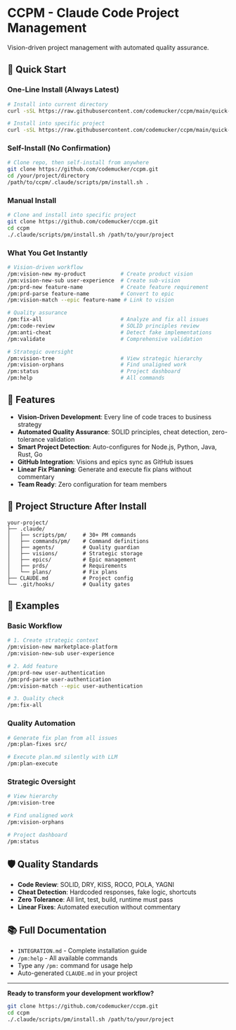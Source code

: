 # CCPM - Claude Code Project Management

Vision-driven project management with automated quality assurance.

## 🚀 Quick Start

### One-Line Install (Always Latest)

```bash
# Install into current directory
curl -sSL https://raw.githubusercontent.com/codemucker/ccpm/main/quick-install.sh | bash

# Install into specific project
curl -sSL https://raw.githubusercontent.com/codemucker/ccpm/main/quick-install.sh | bash -s /path/to/project
```

### Self-Install (No Confirmation)

```bash
# Clone repo, then self-install from anywhere
git clone https://github.com/codemucker/ccpm.git
cd /your/project/directory
/path/to/ccpm/.claude/scripts/pm/install.sh .
```

### Manual Install

```bash  
# Clone and install into specific project
git clone https://github.com/codemucker/ccpm.git
cd ccpm
./.claude/scripts/pm/install.sh /path/to/your/project
```

### What You Get Instantly

```bash
# Vision-driven workflow
/pm:vision-new my-product           # Create product vision
/pm:vision-new-sub user-experience  # Create sub-vision
/pm:prd-new feature-name            # Create feature requirement
/pm:prd-parse feature-name          # Convert to epic
/pm:vision-match --epic feature-name # Link to vision

# Quality assurance
/pm:fix-all                         # Analyze and fix all issues
/pm:code-review                     # SOLID principles review
/pm:anti-cheat                      # Detect fake implementations
/pm:validate                        # Comprehensive validation

# Strategic oversight
/pm:vision-tree                     # View strategic hierarchy
/pm:vision-orphans                  # Find unaligned work
/pm:status                          # Project dashboard
/pm:help                            # All commands
```

## 🎯 Features

- **Vision-Driven Development**: Every line of code traces to business strategy
- **Automated Quality Assurance**: SOLID principles, cheat detection, zero-tolerance validation
- **Smart Project Detection**: Auto-configures for Node.js, Python, Java, Rust, Go
- **GitHub Integration**: Visions and epics sync as GitHub issues
- **Linear Fix Planning**: Generate and execute fix plans without commentary
- **Team Ready**: Zero configuration for team members

## 📁 Project Structure After Install

```
your-project/
├── .claude/
│   ├── scripts/pm/     # 30+ PM commands
│   ├── commands/pm/    # Command definitions
│   ├── agents/         # Quality guardian
│   ├── visions/        # Strategic storage
│   ├── epics/          # Epic management
│   ├── prds/           # Requirements
│   └── plans/          # Fix plans
├── CLAUDE.md           # Project config
└── .git/hooks/         # Quality gates
```

## 🔧 Examples

### Basic Workflow
```bash
# 1. Create strategic context
/pm:vision-new marketplace-platform
/pm:vision-new-sub user-experience

# 2. Add feature  
/pm:prd-new user-authentication
/pm:prd-parse user-authentication
/pm:vision-match --epic user-authentication

# 3. Quality check
/pm:fix-all
```

### Quality Automation
```bash
# Generate fix plan from all issues
/pm:plan-fixes src/

# Execute plan.md silently with LLM
/pm:plan-execute
```

### Strategic Oversight
```bash
# View hierarchy
/pm:vision-tree

# Find unaligned work  
/pm:vision-orphans

# Project dashboard
/pm:status
```

## 🛡️ Quality Standards

- **Code Review**: SOLID, DRY, KISS, ROCO, POLA, YAGNI
- **Cheat Detection**: Hardcoded responses, fake logic, shortcuts
- **Zero Tolerance**: All lint, test, build, runtime must pass
- **Linear Fixes**: Automated execution without commentary

## 📚 Full Documentation

- `INTEGRATION.md` - Complete installation guide
- `/pm:help` - All available commands  
- Type any `/pm:` command for usage help
- Auto-generated `CLAUDE.md` in your project

---

**Ready to transform your development workflow?**

```bash
git clone https://github.com/codemucker/ccpm.git
cd ccpm  
./.claude/scripts/pm/install.sh /path/to/your/project
```